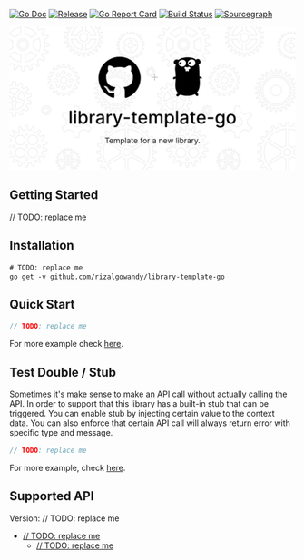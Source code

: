 [![Go Doc](https://pkg.go.dev/badge/github.com/rizalgowandy/library-template-go?status.svg)](https://pkg.go.dev/github.com/rizalgowandy/library-template-go?tab=doc)
[![Release](https://img.shields.io/github/release/rizalgowandy/library-template-go.svg?style=flat-square)](https://github.com/rizalgowandy/library-template-go/releases)
[![Go Report Card](https://goreportcard.com/badge/github.com/rizalgowandy/library-template-go)](https://goreportcard.com/report/github.com/rizalgowandy/library-template-go)
[![Build Status](https://github.com/rizalgowandy/library-template-go/workflows/Go/badge.svg?branch=main)](https://github.com/rizalgowandy/library-template-go/actions?query=branch%3Amain)
[![Sourcegraph](https://sourcegraph.com/github.com/rizalgowandy/library-template-go/-/badge.svg)](https://sourcegraph.com/github.com/rizalgowandy/library-template-go?badge)

![logo](.github/library-template-go.png)

## Getting Started

// TODO: replace me

## Installation

```shell
# TODO: replace me
go get -v github.com/rizalgowandy/library-template-go
```

## Quick Start

```go
// TODO: replace me
```

For more example check [here](main_integration_test.go).

## Test Double / Stub

Sometimes it's make sense to make an API call without actually calling the API. In order to support that this library has a built-in stub that can be triggered. You can enable stub by injecting certain value to the context data. You can also enforce that certain API call will always return error with specific type and
message.

```go
// TODO: replace me
```

For more example, check [here]().

## Supported API

Version: // TODO: replace me

- [// TODO: replace me]()
  - [// TODO: replace me]()
